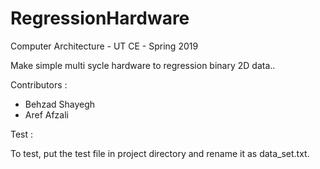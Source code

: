 # RegressionHardware
Computer Architecture - UT CE - Spring 2019

Make simple multi sycle hardware to regression binary 2D data..

Contributors :

 - Behzad Shayegh
 - Aref Afzali


Test :

To test, put the test file in project directory and rename it as data_set.txt.
